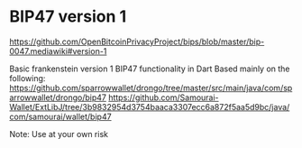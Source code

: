# BIP47 version 1
https://github.com/OpenBitcoinPrivacyProject/bips/blob/master/bip-0047.mediawiki#version-1

Basic frankenstein version 1 BIP47 functionality in Dart
Based mainly on the following:
https://github.com/sparrowwallet/drongo/tree/master/src/main/java/com/sparrowwallet/drongo/bip47
https://github.com/Samourai-Wallet/ExtLibJ/tree/3b9832954d3754baaca3307ecc6a872f5aa5d9bc/java/com/samourai/wallet/bip47

Note: Use at your own risk